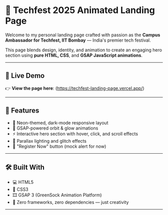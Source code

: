 # 🚀 Techfest 2025 Animated Landing Page

Welcome to my personal landing page crafted with passion as the **Campus Ambassador for Techfest, IIT Bombay** — India's premier tech festival.

This page blends design, identity, and animation to create an engaging hero section using **pure HTML, CSS**, and **GSAP JavaScript animations**.

---

## 🔗 Live Demo

👉 **View the page here**: (https://techfest-landing-page.vercel.app/)

---

## 🎯 Features

- 🎨 Neon-themed, dark-mode responsive layout  
- 🌌 GSAP-powered orbit & glow animations  
- ⚡ Interactive hero section with hover, click, and scroll effects  
- 🧠 Parallax lighting and glitch effects  
- 🚀 "Register Now" button (mock alert for now)

---

## 🛠️ Built With

- 💻 HTML5  
- 🎨 CSS3  
- 🎞️ GSAP 3 (GreenSock Animation Platform)  
- 🧠 Zero frameworks, zero dependencies — just creativity

---






